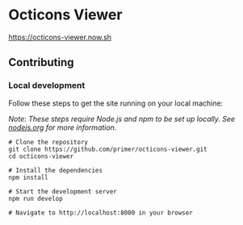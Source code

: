 # Octicons Viewer

https://octicons-viewer.now.sh

## Contributing

### Local development

Follow these steps to get the site running on your local machine:

_Note: These steps require Node.js and npm to be set up locally. See [nodejs.org](https://nodejs.org/) for more information._

```shell
# Clone the repository
git clone https://github.com/primer/octicons-viewer.git
cd octicons-viewer

# Install the dependencies
npm install

# Start the development server
npm run develop

# Navigate to http://localhost:8000 in your browser
```
